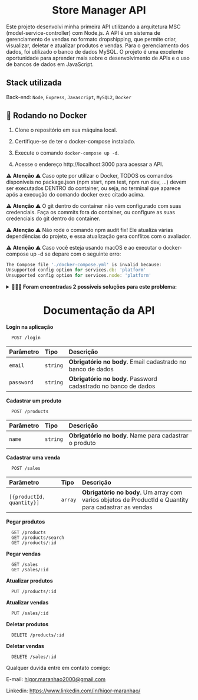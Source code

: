 <h1 align="center">Store Manager API</h1>

Este projeto desenvolvi minha primeira API utilizando a arquitetura MSC (model-service-controller) com Node.js. A API é um sistema de gerenciamento de vendas no formato dropshipping, que permite criar, visualizar, deletar e atualizar produtos e vendas. Para o gerenciamento dos dados, foi utilizado o banco de dados MySQL. O projeto é uma excelente oportunidade para aprender mais sobre o desenvolvimento de APIs e o uso de bancos de dados em JavaScript.

<h2>Stack utilizada</h2>

Back-end: `Node`, `Express`, `Javascript`, `MySQL2`, `Docker`

<h2>🐋 Rodando no Docker</h2>

1. Clone o repositório em sua máquina local.

2. Certifique-se de ter o docker-compose instalado.

3. Execute o comando `docker-compose up -d`.

4. Acesse o endereço http://localhost:3000 para acessar a API.

⚠️ **Atenção** ⚠️ Caso opte por utilizar o Docker, TODOS os comandos disponíveis no package.json (npm start, npm test, npm run dev, ...) devem ser executados DENTRO do container, ou seja, no terminal que aparece após a execução do comando docker exec citado acima.

⚠️ **Atenção** ⚠️ O git dentro do container não vem configurado com suas credenciais. Faça os commits fora do container, ou configure as suas credenciais do git dentro do container.

⚠️ **Atenção** ⚠️ Não rode o comando npm audit fix! Ele atualiza várias dependências do projeto, e essa atualização gera conflitos com o avaliador.

⚠️ **Atenção** ⚠️ Caso você esteja usando macOS e ao executar o docker-compose up -d se depare com o seguinte erro:

```typescript
The Compose file './docker-compose.yml' is invalid because:
Unsupported config option for services.db: 'platform'
Unsupported config option for services.node: 'platform'
```

<details>
  <summary><strong>🤷🏽‍♀️ Foram encontradas 2 possíveis soluções para este problema:</strong></summary><br />

- Você pode adicionar manualmente a option platform: linux/amd64 no service do banco de dados no arquivo docker-compose.yml do projeto, mas essa é uma solução local e você deverá reproduzir isso para os outros projetos.

- Você pode adicionar manualmente nos arquivos .bashrc, .zshenv ou .zshrc do seu computador a linha export DOCKER_DEFAULT_PLATFORM=linux/amd64, essa é uma solução global. As soluções foram com base nesta fonte.
</details>

<h1 align="center">Documentação da API</h1>

**Login na aplicação**

```http
  POST /login
```

| Parâmetro  | Tipo     | Descrição                                                      |
| :--------- | :------- | :------------------------------------------------------------- |
| `email`    | `string` | **Obrigatório no body**. Email cadastrado no banco de dados    |
| `password` | `string` | **Obrigatório no body**. Password cadastrado no banco de dados |

**Cadastrar um produto**

```http
  POST /products
```

| Parâmetro | Tipo     | Descrição                                              |
| :-------- | :------- | :----------------------------------------------------- |
| `name`    | `string` | **Obrigatório no body**. Name para cadastrar o produto |

**Cadastrar uma venda**

```http
  POST /sales
```

| Parâmetro                 | Tipo    | Descrição                                                                                             |
| :------------------------ | :------ | :---------------------------------------------------------------------------------------------------- |
| `[{productId, quantity}]` | `array` | **Obrigatório no body**. Um array com varios objetos de ProductId e Quantity para cadastrar as vendas |

**Pegar produtos**

```http
  GET /products
  GET /products/search
  GET /products/:id
```

**Pegar vendas**

```http
  GET /sales
  GET /sales/:id
```

**Atualizar produtos**

```http
  PUT /products/:id
```

**Atualizar vendas**

```http
  PUT /sales/:id
```

**Deletar produtos**

```http
  DELETE /products/:id
```

**Deletar vendas**

```http
  DELETE /sales/:id
```

Qualquer duvida entre em contato comigo:

E-mail: higor.maranhao2000@gmail.com

Linkedin: https://www.linkedin.com/in/higor-maranhao/
